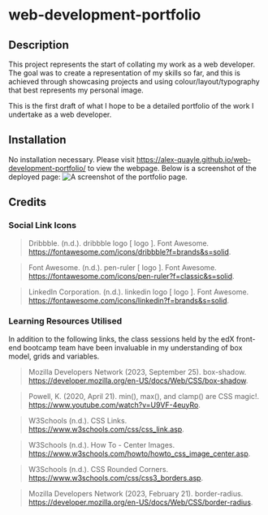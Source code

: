 # web-development-portfolio

## Description

This project represents the start of collating my work as a web developer. The goal was to create a representation of my skills so far, and this is achieved through showcasing projects and using colour/layout/typography that best represents my personal image.

This is the first draft of what I hope to be a detailed portfolio of the work I undertake as a web developer.

## Installation

No installation necessary. Please visit https://alex-quayle.github.io/web-development-portfolio/ to view the webpage. Below is a screenshot of the deployed page:
![A screenshot of the portfolio page.](./assets/images/portfolio-shot.png "Portfolio Page")

## Credits

### Social Link Icons

>Dribbble. (n.d.). dribbble logo [ logo ]. Font Awesome. https://fontawesome.com/icons/dribbble?f=brands&s=solid.

>Font Awesome. (n.d.). pen-ruler [ logo ]. Font Awesome. https://fontawesome.com/icons/pen-ruler?f=classic&s=solid.

>LinkedIn Corporation. (n.d.). linkedin logo [ logo ]. Font Awesome. https://fontawesome.com/icons/linkedin?f=brands&s=solid.

### Learning Resources Utilised

In addition to the following links, the class sessions held by the edX front-end bootcamp team have been invaluable in my understanding of box model, grids and variables.

> Mozilla Developers Network (2023, September 25). box-shadow. https://developer.mozilla.org/en-US/docs/Web/CSS/box-shadow.

> Powell, K. (2020, April 21). min(), max(), and clamp() are CSS magic!. https://www.youtube.com/watch?v=U9VF-4euyRo.

> W3Schools (n.d.). CSS Links. https://www.w3schools.com/css/css_link.asp.

> W3Schools (n.d.). How To - Center Images. https://www.w3schools.com/howto/howto_css_image_center.asp.

> W3Schools (n.d.). CSS Rounded Corners. https://www.w3schools.com/css/css3_borders.asp.

> Mozilla Developers Network (2023, February 21). border-radius. https://developer.mozilla.org/en-US/docs/Web/CSS/border-radius.